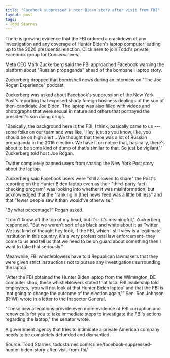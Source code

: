 ```yaml
---
title: "Facebook suppressed Hunter Biden story after visit from FBI"
layout: post
tags:
- Todd Starnes
---
```


There is growing evidence that the FBI ordered a crackdown of any investigation and any coverage of Hunter Biden's laptop computer leading up to the 2020 presidential election. Click here to join Todd's private Facebook group for Conservatives.

Meta CEO Mark Zuckerberg said the FBI approached Facebook warning the platform about "Russian propaganda" ahead of the bombshell laptop story.

Zuckerberg dropped that bombshell news during an interview on "The Joe Rogan Experience" podcast.

Zuckerberg was asked about Facebook's suppression of the New York Post's reporting that exposed shady foreign business dealings of the son of then-candidate Joe Biden. The laptop was also filled with videos and photographs that were sexual in nature and others that portrayed the president's son doing drugs.

"Basically, the background here is the FBI, I think, basically came to us --- some folks on our team and was like, 'Hey, just so you know, like, you should be on high alert... We thought that there was a lot of Russian propaganda in the 2016 election. We have it on notice that, basically, there's about to be some kind of dump of that's similar to that. So just be vigilant,'" Zuckerberg told host Joe Rogan.

Twitter completely banned users from sharing the New York Post story about the laptop.

Zuckerberg said Facebook users were "still allowed to share" the Post's reporting on the Hunter Biden laptop even as their "third-party fact-checking program" was looking into whether it was misinformation, but acknowledged that the "ranking in [the] news feed was a little bit less" and that "fewer people saw it than would've otherwise."

"By what percentage?" Rogan asked.

"I don't know off the top of my head, but it's- it's meaningful," Zuckerberg responded. "But we weren't sort of as black and white about it as Twitter. We just kind of thought hey look, if the FBI, which I still view is a legitimate institution in this country, it's a very professional law enforcement- they come to us and tell us that we need to be on guard about something then I want to take that seriously."

Meanwhile, FBI whistleblowers have told Republican lawmakers that they were given strict instructions not to pursue any investigations surrounding the laptop.

"After the FBI obtained the Hunter Biden laptop from the Wilmington, DE computer shop, these whistleblowers stated that local FBI leadership told employees, 'you will not look at that Hunter Biden laptop' and that the FBI is 'not going to change the outcome of the election again,'" Sen. Ron Johnson (R-WI) wrote in a letter to the Inspector General.

"These new allegations provide even more evidence of FBI corruption and renew calls for you to take immediate steps to investigate the FBI's actions regarding the laptop," the senator wrote.

A government agency that tries to intimidate a private American company needs to be completely defunded and dismantled.

Source: Todd Starnes, toddstarnes.com/crime/facebook-suppressed-hunter-biden-story-after-visit-from-fbi/
